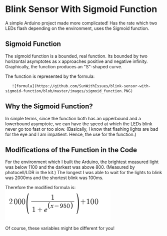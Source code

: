 # Blink Sensor With Sigmoid Function
A simple Arduino project made more complicated! Has the rate which two LEDs flash depending on the environment, uses the Sigmoid function.

## Sigmoid Function
The sigmoid function is a bounded, real function. Its bounded by two horizontal asymptotes as x approaches positive and negative infinity. Graphically, the function produces an "S"-shaped curve.

The function is represented by the formula:

       ![formula](https://github.com/SunWithIssues/blink-sensor-with-sigmoid-function/blob/master/images/sigmoid_function.PNG)

## Why the Sigmoid Function?
In simple terms, since the function both has an upperbound and a lowerbound asymptote, we can have the speed at which the LEDs blink never go too fast or too slow. (Basically, I know that flashing lights are bad for the eye and I am impatient. Hence, the use for the function.)

## Modifications of the Function in the Code
For the environment which I built the Arduino, the brightest measured light was below 1100 and the darkest was above 800. (Measured by photocell/LDR in the kit.) The longest I was able to wait for the lights to blink was 2000ms and the shortest blink was 100ms.  

Therefore the modified formula is:
     ![modified_formula](https://github.com/SunWithIssues/blink-sensor-with-sigmoid-function/blob/master/images/modified_sigmoid.PNG)
     
Of course, these variables might be different for you!
